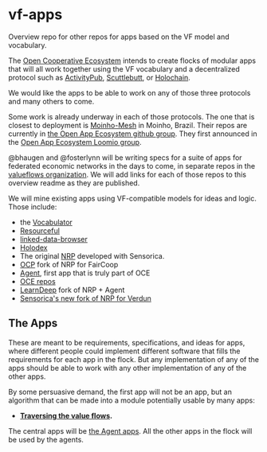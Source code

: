 # vf-apps
Overview repo for other repos for apps based on the VF model and vocabulary.

The [Open Cooperative Ecosystem](https://docs.opencoopecosystem.net/) intends to create flocks of modular apps that will all work together using the VF vocabulary and a decentralized protocol such as [ActivityPub](https://www.w3.org/TR/activitypub/), [Scuttlebutt](https://www.scuttlebutt.nz/), or [Holochain](https://holochain.org/).

We would like the apps to be able to work on any of those three protocols and many others to come. 

Some work is already underway in each of those protocols. The one that is closest to deployment is [Moinho-Mesh](https://viewer.scuttlebot.io/%25d2dJqZwk52zSV3z9oB5MlisgUlQGK8tFXEOn6fKf8sY%3D.sha256) in Moinho, Brazil. Their repos are currently in [the Open App Ecosystem github group](https://github.com/open-app). They first announced in the [Open App Ecosystem Loomio group](https://www.loomio.org/d/KEcf2u84/experimentation-with-open-app-ecosystem).

@bhaugen and @fosterlynn will be writing specs for a suite of apps for federated economic networks in the days to come, in separate repos in the [valueflows organization](https://github.com/valueflows). We will add links for each of those repos to this overview readme as they are published.

We will mine existing apps using VF-compatible models for ideas and logic. Those include:
* the [Vocabulator](https://github.com/valueflows/django-vocabulator)
* [Resourceful](https://github.com/valueflows/resourceful)
* [linked-data-browser](https://github.com/valueflows/linked-data-browser)
* [Holodex](https://github.com/holodex/holodex)
* The original [NRP](https://github.com/valnet/valuenetwork) developed with Sensorica.
* [OCP](https://github.com/FreedomCoop/valuenetwork) fork of NRP for FairCoop
* [Agent](https://github.com/opencooperativeecosystem/agent), first app that is truly part of OCE
* [OCE repos](https://github.com/opencooperativeecosystem)
* [LearnDeep](https://github.com/LearnDeepMilwaukee) fork of NRP + Agent
* [Sensorica's new fork of NRP for Verdun](https://github.com/Sensorica/VerdunNRP)

## The Apps

These are meant to be requirements, specifications, and ideas for apps, where different people could implement different software that fills the requirements for each app in the flock. But any implementation of any of the apps should be able to work with any other implementation of any of the other apps.

By some persuasive demand, the first app will not be an app, but an algorithm that can be made into a module potentially usable by many apps: 
* **[Traversing the value flows](https://github.com/valueflows/vf-apps-traversing-the-flows).**

The central apps will be [the Agent apps](https://github.com/valueflows/vf-apps-agents). All the other apps in the flock will be used by the agents.
